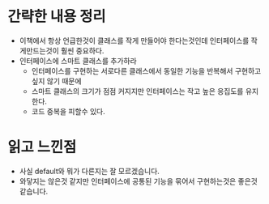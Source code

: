 # 간략한 내용 정리

- 이책에서 항상 언급한것이 클래스를 작게 만들어야 한다는것인데 인터페이스를 작게만드는것이 훨씬 중요하다.
- 인터페이스에 스마트 클래스를 추가하라
  - 인터페이스를 구현하는 서로다른 클래스에서 동일한 기능을 반복해서 구현하고 싶지 않기 때문에
  - 스마트 클래스의 크기가 점점 커지지만 인터페이스는 작고 높은 응집도를 유지한다.
  - 코드 중복을 피할수 있다.

# 읽고 느낀점
- 사실 default와 뭐가 다른지는 잘 모르겠습니다.
- 와닿지는 않은것 같지만 인터페이스에 공통된 기능을 묶어서 구현하는것은 좋은것 같습니다. 
